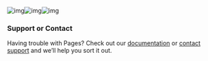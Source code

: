 ![img](https://ws2.sinaimg.cn/large/006tKfTcly1fhfpe0qfvsj30ku1127aw.jpg)![img](https://ws4.sinaimg.cn/large/006tKfTcly1fhfpe9ju8ij30ku112dlo.jpg)![img](https://ws3.sinaimg.cn/large/006tKfTcly1fhfpei5zwlj30ku11244w.jpg)

### Support or Contact

Having trouble with Pages? Check out our [documentation](https://help.github.com/categories/github-pages-basics/) or [contact support](https://github.com/contact) and we’ll help you sort it out.
